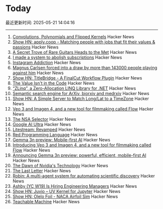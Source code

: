# Today

最近更新时间: 2025-05-21 14:04:16

--- 
1. [Convolutions, Polynomials and Flipped Kernels](https://eli.thegreenplace.net/2025/convolutions-polynomials-and-flipped-kernels/) Hacker News
2. [Show HN: apply.coop - Matching people with jobs that fit their values & passions](https://apply.coop) Hacker News
3. [A Secret Trove of Rare Guitars Heads to the Met](https://www.newyorker.com/magazine/2025/05/26/a-secret-trove-of-rare-guitars-heads-to-the-met) Hacker News
4. [I made a system to abolish subscriptions](https://www.joinares.com/) Hacker News
5. [Instagram Addiction](https://blog.greg.technology/2025/05/19/on-instagram-addiction.html) Hacker News
6. [Magnus Carlsen forced into a draw by more than 143000 people playing against him](https://apnews.com/article/chess-magnus-carlsen-match-world-freestyle-grandmaster-963a977765fa02d05a14d701666dfcd7) Hacker News
7. [Show HN: TitleBridge - A FinalCut Workflow Plugin](https://bustin.tech/apps/titlebridge/) Hacker News
8. [The Value Isn't in the Code](https://jonayre.uk/blog/2022/10/30/the-real-value-isnt-in-the-code/) Hacker News
9. [“ZLinq”, a Zero-Allocation LINQ Library for .NET](https://neuecc.medium.com/zlinq-a-zero-allocation-linq-library-for-net-1bb0a3e5c749) Hacker News
10. [Semantic search engine for ArXiv, biorxiv and medrxiv](https://arxivxplorer.com/) Hacker News
11. [Show HN: A Simple Server to Match Long/Lat to a TimeZone](https://github.com/LittleGreenViper/LGV_TZ_Lookup) Hacker News
12. [Veo 3 and Imagen 4, and a new tool for filmmaking called Flow](https://blog.google/technology/ai/generative-media-models-io-2025/) Hacker News
13. [The NSA Selector](https://github.com/wenzellabs/the_NSA_selector) Hacker News
14. [Google AI Ultra](https://blog.google/products/google-one/google-ai-ultra/) Hacker News
15. [Litestream: Revamped](https://fly.io/blog/litestream-revamped/) Hacker News
16. [Red Programming Language](https://www.red-lang.org/p/about.html) Hacker News
17. [Gemma 3n preview: Mobile-first AI](https://developers.googleblog.com/en/introducing-gemma-3n/) Hacker News
18. [Introducing Veo 3 and Imagen 4, and a new tool for filmmaking called Flow](https://blog.google/technology/ai/generative-media-models-io-2025/) Hacker News
19. [Announcing Gemma 3n preview: powerful, efficient, mobile-first AI](https://developers.googleblog.com/en/introducing-gemma-3n/) Hacker News
20. [The Dawn of Nvidia's Technology](https://blog.dshr.org/2025/05/the-dawn-of-nvidias-technology.html) Hacker News
21. [The Last Letter](https://aeon.co/essays/how-the-last-letters-of-the-condemned-can-teach-us-how-to-live) Hacker News
22. [Robin: A multi-agent system for automating scientific discovery](https://arxiv.org/abs/2505.13400) Hacker News
23. [Ashby (YC W19) Is Hiring Engineering Managers](https://www.ashbyhq.com/careers?utm_source=hn&ashby_jid=933570bc-a3d6-4fcc-991d-dc399c53a58a) Hacker News
24. [Show HN: Juvio – UV Kernel for Jupyter](https://github.com/OKUA1/juvio) Hacker News
25. [Show HN:  Olelo Foil - NACA Airfoil Sim](https://foil.olelohonua.com/) Hacker News
26. [Teachable Machine](https://teachablemachine.withgoogle.com/) Hacker News
